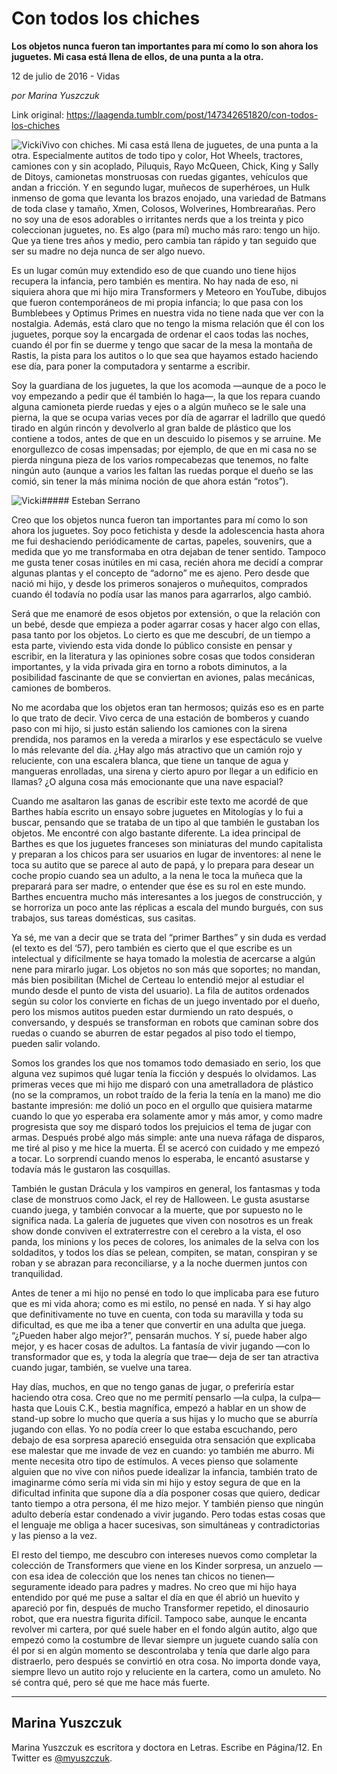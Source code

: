 # Con todos los chiches

**Los objetos nunca fueron tan importantes para mí como lo son ahora los juguetes. Mi casa está llena de ellos, de una punta a la otra.**

12 de julio de 2016 - Vidas

_por Marina Yuszczuk_

Link original: https://laagenda.tumblr.com/post/147342651820/con-todos-los-chiches

![Vicki](https://64.media.tumblr.com/b9925ef53dc997911465df307cff6ace/tumblr_inline_pjzvd3qH7X1t6q87u_500.jpg)Vivo con chiches. Mi casa está llena de juguetes, de una punta a la otra. Especialmente autitos de todo tipo y color, Hot Wheels, tractores, camiones con y sin acoplado, Piluquis, Rayo McQueen, Chick, King y Sally de Ditoys, camionetas monstruosas con ruedas gigantes, vehículos que andan a fricción. Y en segundo lugar, muñecos de superhéroes, un Hulk inmenso de goma que levanta los brazos enojado, una variedad de Batmans de toda clase y tamaño, Xmen, Colosos, Wolverines, Hombrearañas. Pero no soy una de esos adorables o irritantes nerds que a los treinta y pico coleccionan juguetes, no. Es algo (para mí) mucho más raro: tengo un hijo. Que ya tiene tres años y medio, pero cambia tan rápido y tan seguido que ser su madre no deja nunca de ser algo nuevo.


Es un lugar común muy extendido eso de que cuando uno tiene hijos recupera la infancia, pero también es mentira. No hay nada de eso, ni siquiera ahora que mi hijo mira Transformers y Meteoro en YouTube, dibujos que fueron contemporáneos de mi propia infancia; lo que pasa con los Bumblebees y Optimus Primes en nuestra vida no tiene nada que ver con la nostalgia. Además, está claro que no tengo la misma relación que él con los juguetes, porque soy la encargada de ordenar el caos todas las noches, cuando él por fin se duerme y tengo que sacar de la mesa la montaña de Rastis, la pista para los autitos o lo que sea que hayamos estado haciendo ese día, para poner la computadora y sentarme a escribir.


Soy la guardiana de los juguetes, la que los acomoda —aunque de a poco le voy empezando a pedir que él también lo haga—, la que los repara cuando alguna camioneta pierde ruedas y ejes o a algún muñeco se le sale una pierna, la que se ocupa varias veces por día de agarrar el ladrillo que quedó tirado en algún rincón y devolverlo al gran balde de plástico que los contiene a todos, antes de que en un descuido lo pisemos y se arruine. Me enorgullezco de cosas impensadas; por ejemplo, de que en mi casa no se pierda ninguna pieza de los varios rompecabezas que tenemos, no falte ningún auto (aunque a varios les faltan las ruedas porque el dueño se las comió, sin tener la más mínima noción de que ahora están “rotos”).


![Vicki](https://64.media.tumblr.com/b9925ef53dc997911465df307cff6ace/tumblr_inline_pjzvd3qH7X1t6q87u_500.jpg)##### Esteban Serrano

Creo que los objetos nunca fueron tan importantes para mí como lo son ahora los juguetes. Soy poco fetichista y desde la adolescencia hasta ahora me fui deshaciendo periódicamente de cartas, papeles, souvenirs, que a medida que yo me transformaba en otra dejaban de tener sentido. Tampoco me gusta tener cosas inútiles en mi casa, recién ahora me decidí a comprar algunas plantas y el concepto de “adorno” me es ajeno. Pero desde que nació mi hijo, y desde los primeros sonajeros o muñequitos, comprados cuando él todavía no podía usar las manos para agarrarlos, algo cambió.


Será que me enamoré de esos objetos por extensión, o que la relación con un bebé, desde que empieza a poder agarrar cosas y hacer algo con ellas, pasa tanto por los objetos. Lo cierto es que me descubrí, de un tiempo a esta parte, viviendo esta vida donde lo público consiste en pensar y escribir, en la literatura y las opiniones sobre cosas que todos consideran importantes, y la vida privada gira en torno a robots diminutos, a la posibilidad fascinante de que se conviertan en aviones, palas mecánicas, camiones de bomberos.


No me acordaba que los objetos eran tan hermosos; quizás eso es en parte lo que trato de decir. Vivo cerca de una estación de bomberos y cuando paso con mi hijo, si justo están saliendo los camiones con la sirena prendida, nos paramos en la vereda a mirarlos y ese espectáculo se vuelve lo más relevante del día. ¿Hay algo más atractivo que un camión rojo y reluciente, con una escalera blanca, que tiene un tanque de agua y mangueras enrolladas, una sirena y cierto apuro por llegar a un edificio en llamas? ¿O alguna cosa más emocionante que una nave espacial?


Cuando me asaltaron las ganas de escribir este texto me acordé de que Barthes había escrito un ensayo sobre juguetes en Mitologías y lo fui a buscar, pensando que se trataba de un tipo al que también le gustaban los objetos. Me encontré con algo bastante diferente. La idea principal de Barthes es que los juguetes franceses son miniaturas del mundo capitalista y preparan a los chicos para ser usuarios en lugar de inventores: al nene le toca su autito que se parece al auto de papá, y lo prepara para desear un coche propio cuando sea un adulto, a la nena le toca la muñeca que la preparará para ser madre, o entender que ése es su rol en este mundo. Barthes encuentra mucho más interesantes a los juegos de construcción, y se horroriza un poco ante las réplicas a escala del mundo burgués, con sus trabajos, sus tareas domésticas, sus casitas.


Ya sé, me van a decir que se trata del “primer Barthes” y sin duda es verdad (el texto es del ‘57), pero también es cierto que el que escribe es un intelectual y difícilmente se haya tomado la molestia de acercarse a algún nene para mirarlo jugar. Los objetos no son más que soportes; no mandan, más bien posibilitan (Michel de Certeau lo entendió mejor al estudiar el mundo desde el punto de vista del usuario). La fila de autitos ordenados según su color los convierte en fichas de un juego inventado por el dueño, pero los mismos autitos pueden estar durmiendo un rato después, o conversando, y después se transforman en robots que caminan sobre dos ruedas o cuando se aburren de estar pegados al piso todo el tiempo, pueden salir volando.


Somos los grandes los que nos tomamos todo demasiado en serio, los que alguna vez supimos qué lugar tenía la ficción y después lo olvidamos. Las primeras veces que mi hijo me disparó con una ametralladora de plástico (no se la compramos, un robot traído de la feria la tenía en la mano) me dio bastante impresión: me dolió un poco en el orgullo que quisiera matarme cuando lo que yo esperaba era solamente amor y más amor, y como madre progresista que soy me disparó todos los prejuicios el tema de jugar con armas. Después probé algo más simple: ante una nueva ráfaga de disparos, me tiré al piso y me hice la muerta. Él se acercó con cuidado y me empezó a tocar. Lo sorprendí cuando menos lo esperaba, le encantó asustarse y todavía más le gustaron las cosquillas.


También le gustan Drácula y los vampiros en general, los fantasmas y toda clase de monstruos como Jack, el rey de Halloween. Le gusta asustarse cuando juega, y también convocar a la muerte, que por supuesto no le significa nada. La galería de juguetes que viven con nosotros es un freak show donde conviven el extraterrestre con el cerebro a la vista, el oso panda, los minions y los peces de colores, los animales de la selva con los soldaditos, y todos los días se pelean, compiten, se matan, conspiran y se roban y se abrazan para reconciliarse, y a la noche duermen juntos con tranquilidad. 


Antes de tener a mi hijo no pensé en todo lo que implicaba para ese futuro que es mi vida ahora; como es mi estilo, no pensé en nada. Y si hay algo que definitivamente no tuve en cuenta, con toda su maravilla y toda su dificultad, es que me iba a tener que convertir en una adulta que juega. “¿Pueden haber algo mejor?”, pensarán muchos. Y sí, puede haber algo mejor, y es hacer cosas de adultos. La fantasía de vivir jugando —con lo transformador que es, y toda la alegría que trae— deja de ser tan atractiva cuando jugar, también, se vuelve una tarea.


Hay días, muchos, en que no tengo ganas de jugar, o preferiría estar haciendo otra cosa. Creo que no me permití pensarlo —la culpa, la culpa— hasta que Louis C.K., bestia magnífica, empezó a hablar en un show de stand-up sobre lo mucho que quería a sus hijas y lo mucho que se aburría jugando con ellas. Yo no podía creer lo que estaba escuchando, pero debajo de esa sorpresa apareció enseguida otra sensación que explicaba ese malestar que me invade de vez en cuando: yo también me aburro. Mi mente necesita otro tipo de estímulos. A veces pienso que solamente alguien que no vive con niños puede idealizar la infancia, también trato de imaginarme cómo sería mi vida sin mi hijo y estoy segura de que en la dificultad infinita que supone día a día posponer cosas que quiero, dedicar tanto tiempo a otra persona, él me hizo mejor. Y también pienso que ningún adulto debería estar condenado a vivir jugando. Pero todas estas cosas que el lenguaje me obliga a hacer sucesivas, son simultáneas y contradictorias y las pienso a la vez.


El resto del tiempo, me descubro con intereses nuevos como completar la colección de Transformers que viene en los Kinder sorpresa, un anzuelo —con esa idea de colección que los nenes tan chicos no tienen— seguramente ideado para padres y madres. No creo que mi hijo haya entendido por qué me puse a saltar el día en que él abrió un huevito y apareció por fin, después de mucho Transformer repetido, el dinosaurio robot, que era nuestra figurita difícil. Tampoco sabe, aunque le encanta revolver mi cartera, por qué suele haber en el fondo algún autito, algo que empezó como la costumbre de llevar siempre un juguete cuando salía con él por si en algún momento se descontrolaba y tenía que darle algo para distraerlo, pero después se convirtió en otra cosa. No importa donde vaya, siempre llevo un autito rojo y reluciente en la cartera, como un amuleto. No sé contra qué, pero sé que me hace más fuerte.




---

 Marina Yuszczuk
----------------

 Marina Yuszczuk es escritora y doctora en Letras. Escribe en Página/12. En Twitter es [@myuszczuk](https://twitter.com/myuszczuk). 


